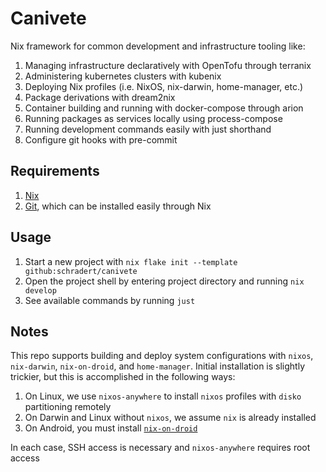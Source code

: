 # Canivete

Nix framework for common development and infrastructure tooling like:

1. Managing infrastructure declaratively with OpenTofu through terranix
2. Administering kubernetes clusters with kubenix
3. Deploying Nix profiles (i.e. NixOS, nix-darwin, home-manager, etc.)
4. Package derivations with dream2nix
5. Container building and running with docker-compose through arion
6. Running packages as services locally using process-compose
7. Running development commands easily with just shorthand
8. Configure git hooks with pre-commit

## Requirements

1. [Nix](https://nixos.org/download/)
2. [Git](https://git-scm.com/), which can be installed easily through Nix

## Usage

1. Start a new project with `nix flake init --template github:schradert/canivete`
2. Open the project shell by entering project directory and running `nix develop`
3. See available commands by running `just`

## Notes

This repo supports building and deploy system configurations with `nixos`, `nix-darwin`, `nix-on-droid`, and `home-manager`.
Initial installation is slightly trickier, but this is accomplished in the following ways:

1. On Linux, we use `nixos-anywhere` to install `nixos` profiles with `disko` partitioning remotely
2. On Darwin and Linux without `nixos`, we assume `nix` is already installed
3. On Android, you must install [`nix-on-droid`](https://f-droid.org/packages/com.termux.nix)

In each case, SSH access is necessary and `nixos-anywhere` requires root access
